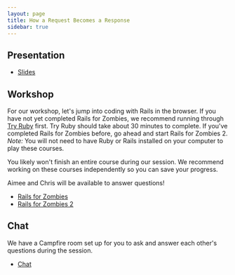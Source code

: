 ```yaml
---
layout: page
title: How a Request Becomes a Response
sidebar: true
---
```


## Presentation

- [Slides](https://speakerdeck.com/aimeesimone/how-a-request-becomes-a-response "Slides")

## Workshop

For our workshop, let's jump into coding with Rails in the browser. If you have not yet completed Rails for Zombies, we recommend running through [Try Ruby](http://tryruby.org "Try Ruby") first. Try Ruby should take about 30 minutes to complete. If you've completed Rails for Zombies before, go ahead and start Rails for Zombies 2. *Note:* You will not need to have Ruby or Rails installed on your computer to play these courses.

You likely won't finish an entire course during our session. We recommend working on these courses independently so you can save your progress. 

Aimee and Chris will be available to answer questions! 

- [Rails for Zombies](http://railsforzombies.org/levels/1 "Rails for Zombies")
- [Rails for Zombies 2](http://go.codeschool.com/pdxzombies "Rails for Zombies 2")

## Chat

We have a Campfire room set up for you to ask and answer each other's questions during the session.

- [Chat](http://railsconftutorials.com/chat)